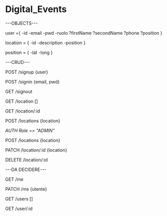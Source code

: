 # Digital_Events

---OBJECTS---

user ={
  -id
  -email
  -pwd
  -ruolo
  ?firstName
  ?secondName
  ?phone
  ?position
}

location = {
  -id
  -description
  -position
}

position = {
  -lat
  -long
}


---CRUD---

POST  /signup   {user}

POST  /signin   {email, pwd}

GET   /signout


GET   /location []

GET   /location/:id

POST  /locations  {location}


*AUTH Role == "ADMIN"*

POST    /locations    {location}

PATCH   /location/:id {location}

DELETE  /location/:id


---DA DECIDERE---


GET   /me

PATCH /me {utente}

GET   /users []

GET   /user/:id
